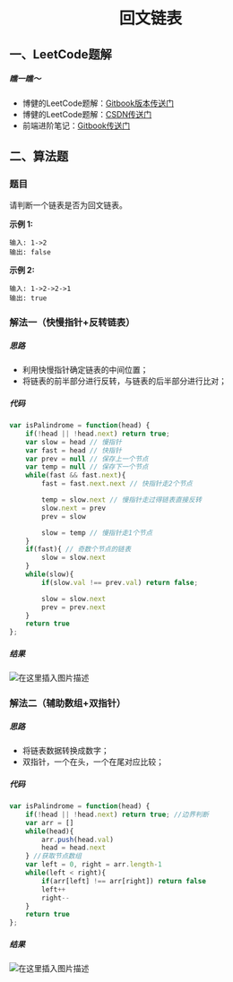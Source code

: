 <!--
 * @desc:
 * @Author: 余光
 * @Email: webbj97@163.com
 * @Date: 2020-05-07 17:13:00
 -->
<h1 align=center>回文链表</h1>

## 一、LeetCode题解
##### 瞧一瞧～
* 博健的LeetCode题解：[Gitbook版本传送门](https://webbj97.github.io/leetCode-Js/)
* 博健的LeetCode题解：[CSDN传送门](https://blog.csdn.net/jbj6568839z/article/details/103808459)
* 前端进阶笔记：[Gitbook传送门](https://webbj97.github.io/summary/)

## 二、算法题
### 题目
请判断一个链表是否为回文链表。

**示例 1:**
```
输入: 1->2
输出: false
```
**示例 2:**
```
输入: 1->2->2->1
输出: true
```

### 解法一（快慢指针+反转链表）

##### 思路
* 利用快慢指针确定链表的中间位置；
* 将链表的前半部分进行反转，与链表的后半部分进行比对；

##### 代码
```js
var isPalindrome = function(head) {
    if(!head || !head.next) return true;
    var slow = head // 慢指针
    var fast = head // 快指针
    var prev = null // 保存上一个节点
    var temp = null // 保存下一个节点
    while(fast && fast.next){
        fast = fast.next.next // 快指针走2个节点

        temp = slow.next // 慢指针走过得链表直接反转
        slow.next = prev
        prev = slow

        slow = temp // 慢指针走1个节点
    }
    if(fast){ // 奇数个节点的链表
        slow = slow.next
    }
    while(slow){
        if(slow.val !== prev.val) return false;

        slow = slow.next
        prev = prev.next
    }
    return true
};
```

##### 结果
![在这里插入图片描述](https://img-blog.csdnimg.cn/20200507165021364.png?x-oss-process=image/watermark,type_ZmFuZ3poZW5naGVpdGk,shadow_10,text_aHR0cHM6Ly9ibG9nLmNzZG4ubmV0L2piajY1Njg4Mzl6,size_16,color_FFFFFF,t_70)

### 解法二（辅助数组+双指针）
##### 思路
* 将链表数据转换成数字；
* 双指针，一个在头，一个在尾对应比较；

##### 代码
```js
var isPalindrome = function(head) {
    if(!head || !head.next) return true; //边界判断
    var arr = []
    while(head){
        arr.push(head.val)
        head = head.next
    } //获取节点数组
    var left = 0, right = arr.length-1
    while(left < right){
        if(arr[left] !== arr[right]) return false
        left++
        right--
    }
    return true
};
```

##### 结果
![在这里插入图片描述](https://img-blog.csdnimg.cn/20200507171557728.png?x-oss-process=image/watermark,type_ZmFuZ3poZW5naGVpdGk,shadow_10,text_aHR0cHM6Ly9ibG9nLmNzZG4ubmV0L2piajY1Njg4Mzl6,size_16,color_FFFFFF,t_70)
